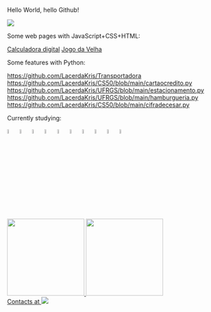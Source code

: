Hello World, hello Github!

<img src="https://gifs.eco.br/wp-content/uploads/2022/11/gifs-de-programador-10.gif" />
          
Some web pages with JavaScript+CSS+HTML:

<a href="https://lacerdakris.github.io/Calculadora/" target="_blank">Calculadora digital</a>
<a href="https://lacerdakris.github.io/Jogo-da-Velha/" target="_blank">Jogo da Velha</a>

       
Some features with Python:

https://github.com/LacerdaKris/Transportadora
https://github.com/LacerdaKris/CS50/blob/main/cartaocredito.py
https://github.com/LacerdaKris/UFRGS/blob/main/estacionamento.py
https://github.com/LacerdaKris/UFRGS/blob/main/hamburgueria.py
https://github.com/LacerdaKris/CS50/blob/main/cifradecesar.py


Currently studying:

<img src="https://cdn.jsdelivr.net/gh/devicons/devicon/icons/html5/html5-plain-wordmark.svg" height=5% width=5%/> <img src="https://cdn.jsdelivr.net/gh/devicons/devicon/icons/css3/css3-plain-wordmark.svg" height=5% width=5%/> <img src="https://cdn.jsdelivr.net/gh/devicons/devicon/icons/sass/sass-original.svg" height=5% width=5%/> <img src="https://cdn.jsdelivr.net/gh/devicons/devicon/icons/javascript/javascript-plain.svg" height=5% width=5%/> <img src="https://cdn.jsdelivr.net/gh/devicons/devicon/icons/typescript/typescript-plain.svg" height=5% width=5%/> <img src="https://cdn.jsdelivr.net/gh/devicons/devicon/icons/react/react-original-wordmark.svg" height=5% width=5%/> <img src="https://cdn.jsdelivr.net/gh/devicons/devicon/icons/bootstrap/bootstrap-plain-wordmark.svg" height=5% width=5%/> <img src="https://cdn.jsdelivr.net/gh/devicons/devicon/icons/postgresql/postgresql-plain-wordmark.svg" height=5% width=5%/> <img src="https://cdn.jsdelivr.net/gh/devicons/devicon/icons/mongodb/mongodb-plain-wordmark.svg" height=5% width=5%/> <img src="https://cdn.jsdelivr.net/gh/devicons/devicon/icons/git/git-plain-wordmark.svg" height=5% width=5%/>

<div>
<a href="https://github.com/LacerdaKris">
<img height="180em" src="https://github-readme-stats.vercel.app/api/top-langs/?username=LacerdaKris&layout=compact&langs_count=7&theme=dracula"/>
<img height="180em" src="https://github-readme-stats.vercel.app/api?username=LacerdaKris&show_icons=true&theme=dracula&include_all_commits=true&count_private=true"/>
</div>


<div>
Contacts at <a href="https://www.linkedin.com/in/k-cristine-lacerda-68532260" target="_blank"><img src="https://img.shields.io/badge/-LinkedIn-%230077B5?style=for-the-badge&logo=linkedin&logoColor=white" target="_blank"></a>   
</div>
          
          
